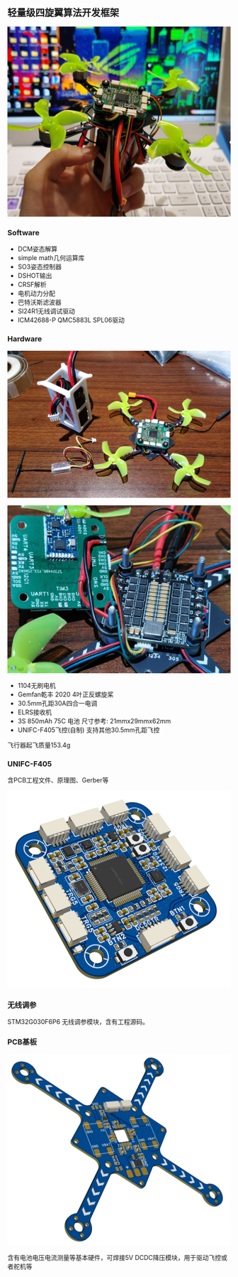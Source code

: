 ## 轻量级四旋翼算法开发框架

![](Doc/Images/pic1.jpg)

### Software

- DCM姿态解算
- simple math几何运算库
- SO3姿态控制器
- DSHOT输出
- CRSF解析
- 电机动力分配
- 巴特沃斯滤波器
- SI24R1无线调试驱动
- ICM42688-P QMC5883L SPL06驱动

### Hardware

![](Doc/Images/pic7.jpg)

![](Doc/Images/pic10.jpg)

- 1104无刷电机
- Gemfan乾丰 2020 4叶正反螺旋桨
- 30.5mm孔距30A四合一电调
- ELRS接收机
- 3S 850mAh 75C 电池 尺寸参考: 21mmx29mmx62mm
- UNIFC-F405飞控(自制)  支持其他30.5mm孔距飞控

飞行器起飞质量153.4g

### UNIFC-F405

含PCB工程文件、原理图、Gerber等

![](Doc/UNIFC-F405/3D.png)

### 无线调参

STM32G030F6P6 无线调参模块，含有工程源码。

### PCB基板

![](Doc/BaseBoard/3D.png)

含有电池电压电流测量等基本硬件，可焊接5V DCDC降压模块，用于驱动飞控或者舵机等